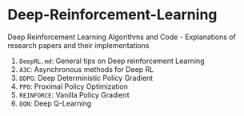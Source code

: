 # Deep-Reinforcement-Learning
Deep Reinforcement Learning Algorithms and Code - Explanations of research papers and their implementations

1. `DeepRL.md`: General tips on Deep reinforcement Learning
2. `A3C`: Asynchronous methods for Deep RL
3. `DDPG`: Deep Deterministic Policy Gradient
4. `PPO`: Proximal Policy Optimization
5. `REINFORCE`: Vanilla Policy Gradient
6. `DQN`: Deep Q-Learning

